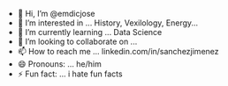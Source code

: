 - 👋 Hi, I’m @emdicjose
- 👀 I’m interested in ... History, Vexilology, Energy...
- 🌱 I’m currently learning ... Data Science
- 💞️ I’m looking to collaborate on ...
- 📫 How to reach me ... linkedin.com/in/sanchezjimenez
- 😄 Pronouns: ... he/him
- ⚡ Fun fact: ... i hate fun facts

<!---
emdicjose/emdicjose is a ✨ special ✨ repository because its `README.md` (this file) appears on your GitHub profile.
You can click the Preview link to take a look at your changes.
--->
